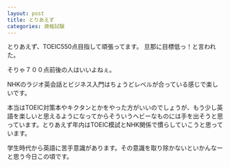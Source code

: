 ```yaml
---
layout: post
title: とりあえず
categories: 資格試験
---
```


とりあえず、TOEIC550点目指して頑張ってます。
旦那に目標低っ！と言われた。

そりゃ７００点前後の人はいいよねぇ。

NHKのラジオ英会話とビジネス入門はちょうどレベルが合っている感じで楽しいです。

本当はTOEIC対策本やキクタンとかをやった方がいいのでしょうが、もう少し英語を楽しいと思えるようになってからそういうヘビーなものには手を出そうと思っています。とりあえず年内はTOEIC模試とNHK関係で慣らしていこうと思っています。

学生時代から英語に苦手意識があります。その意識を取り除かないといかんなーと思う今日この頃です。

